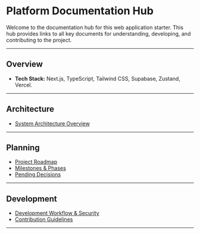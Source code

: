 # Platform Documentation Hub

Welcome to the documentation hub for this web application starter. This hub provides links to all key documents for understanding, developing, and contributing to the project.

---

## Overview

- **Tech Stack:** Next.js, TypeScript, Tailwind CSS, Supabase, Zustand, Vercel.

---

## Architecture

- [System Architecture Overview](./architecture/overview.md)

---

## Planning

- [Project Roadmap](./planning/roadmap.md)
- [Milestones & Phases](./planning/milestones.md)
- [Pending Decisions](./planning/decisions.md)

---

## Development

- [Development Workflow & Security](./development/workflow.md)
- [Contribution Guidelines](./development/contributing.md)

---

